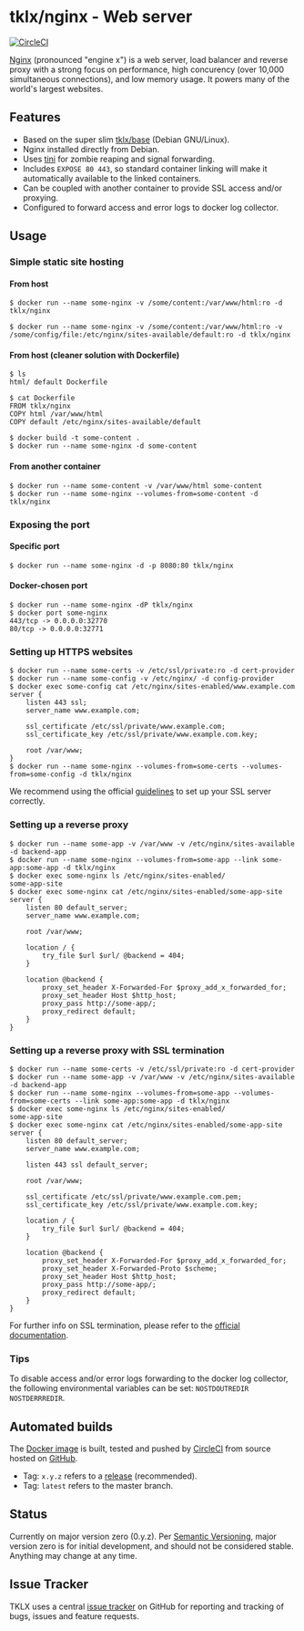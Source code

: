 # tklx/nginx - Web server
[![CircleCI](https://circleci.com/gh/tklx/nginx.svg?style=shield)](https://circleci.com/gh/tklx/nginx)

[Nginx][nginx] (pronounced "engine x") is a web server, load balancer
and reverse proxy with a strong focus on performance, high concurency
(over 10,000 simultaneous connections), and low memory usage. It powers
many of the world's largest websites.

## Features

- Based on the super slim [tklx/base][base] (Debian GNU/Linux).
- Nginx installed directly from Debian.
- Uses [tini][tini] for zombie reaping and signal forwarding.
- Includes ``EXPOSE 80 443``, so standard container linking will make it
  automatically available to the linked containers.
- Can be coupled with another container to provide SSL access and/or
  proxying.
- Configured to forward access and error logs to docker log collector.

## Usage

### Simple static site hosting

#### From host

```console
$ docker run --name some-nginx -v /some/content:/var/www/html:ro -d tklx/nginx
```

```console
$ docker run --name some-nginx -v /some/content:/var/www/html:ro -v /some/config/file:/etc/nginx/sites-available/default:ro -d tklx/nginx
```

#### From host (cleaner solution with Dockerfile)

```console
$ ls
html/ default Dockerfile

$ cat Dockerfile
FROM tklx/nginx
COPY html /var/www/html
COPY default /etc/nginx/sites-available/default

$ docker build -t some-content .
$ docker run --name some-nginx -d some-content
```

#### From another container

```console
$ docker run --name some-content -v /var/www/html some-content
$ docker run --name some-nginx --volumes-from=some-content -d tklx/nginx
```

### Exposing the port

#### Specific port

```console
$ docker run --name some-nginx -d -p 8080:80 tklx/nginx
```

#### Docker-chosen port
```console
$ docker run --name some-nginx -dP tklx/nginx
$ docker port some-nginx
443/tcp -> 0.0.0.0:32770
80/tcp -> 0.0.0.0:32771
```

### Setting up HTTPS websites

```console
$ docker run --name some-certs -v /etc/ssl/private:ro -d cert-provider
$ docker run --name some-config -v /etc/nginx/ -d config-provider
$ docker exec some-config cat /etc/nginx/sites-enabled/www.example.com
server {
    listen 443 ssl;
    server_name www.example.com;

    ssl_certificate /etc/ssl/private/www.example.com;
    ssl_certificate_key /etc/ssl/private/www.example.com.key;

    root /var/www;
}
$ docker run --name some-nginx --volumes-from=some-certs --volumes-from=some-config -d tklx/nginx
```

We recommend using the official [guidelines][nginx-ssl] to set up your SSL server correctly.

### Setting up a reverse proxy

```console
$ docker run --name some-app -v /var/www -v /etc/nginx/sites-available -d backend-app
$ docker run --name some-nginx --volumes-from=some-app --link some-app:some-app -d tklx/nginx
$ docker exec some-nginx ls /etc/nginx/sites-enabled/
some-app-site
$ docker exec some-nginx cat /etc/nginx/sites-enabled/some-app-site
server {
    listen 80 default_server;
    server_name www.example.com;

    root /var/www;

    location / {
        try_file $url $url/ @backend = 404;
    }

    location @backend {
        proxy_set_header X-Forwarded-For $proxy_add_x_forwarded_for;
        proxy_set_header Host $http_host;
        proxy_pass http://some-app/;
        proxy_redirect default;
    }
}
```



### Setting up a reverse proxy with SSL termination

```console
$ docker run --name some-certs -v /etc/ssl/private:ro -d cert-provider
$ docker run --name some-app -v /var/www -v /etc/nginx/sites-available -d backend-app
$ docker run --name some-nginx --volumes-from=some-app --volumes-from=some-certs --link some-app:some-app -d tklx/nginx
$ docker exec some-nginx ls /etc/nginx/sites-enabled/
some-app-site
$ docker exec some-nginx cat /etc/nginx/sites-enabled/some-app-site
server {
    listen 80 default_server;
    server_name www.example.com;

    listen 443 ssl default_server;

    root /var/www;

    ssl_certificate /etc/ssl/private/www.example.com.pem;
    ssl_certificate_key /etc/ssl/private/www.example.com.key;

    location / {
        try_file $url $url/ @backend = 404;
    }

    location @backend {
        proxy_set_header X-Forwarded-For $proxy_add_x_forwarded_for;
        proxy_set_header X-Forwarded-Proto $scheme;
        proxy_set_header Host $http_host;
        proxy_pass http://some-app/;
        proxy_redirect default;
    }
}
```

For further info on SSL termination, please refer to the [official documentation][nginx-ssl-termination].

### Tips

To disable access and/or error logs forwarding to the docker log
collector, the following environmental variables can be set:
``NOSTDOUTREDIR`` ``NOSTDERRREDIR``.

## Automated builds

The [Docker image](https://hub.docker.com/r/tklx/nginx/) is built, tested and pushed by [CircleCI](https://circleci.com/gh/tklx/nginx) from source hosted on [GitHub](https://github.com/tklx/nginx).

* Tag: ``x.y.z`` refers to a [release](https://github.com/tklx/nginx/releases) (recommended).
* Tag: ``latest`` refers to the master branch.

## Status

Currently on major version zero (0.y.z). Per [Semantic Versioning][semver],
major version zero is for initial development, and should not be considered
stable. Anything may change at any time.

## Issue Tracker

TKLX uses a central [issue tracker][tracker] on GitHub for reporting and
tracking of bugs, issues and feature requests.

[nginx]: http://nginx.org/
[base]: https://github.com/tklx/base
[tini]: https://github.com/krallin/tini
[nginx-ssl]: https://nginx.org/en/docs/http/configuring_https_servers.html
[nginx-ssl-termination]: https://www.nginx.com/resources/admin-guide/nginx-ssl-termination/
[semver]: http://semver.org/
[tracker]: https://github.com/tklx/tracker/issues

